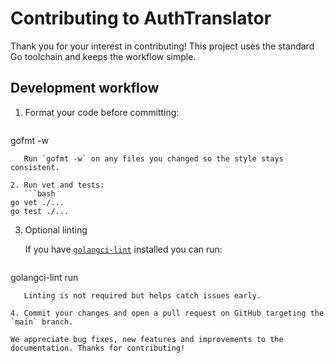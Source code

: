 # Contributing to AuthTranslator

Thank you for your interest in contributing! This project uses the standard Go toolchain and keeps the workflow simple.

## Development workflow

1. Format your code before committing:
   ```bash
gofmt -w <files>
```
   Run `gofmt -w` on any files you changed so the style stays consistent.

2. Run vet and tests:
   ```bash
go vet ./...
go test ./...
```

3. Optional linting

   If you have [`golangci-lint`](https://github.com/golangci/golangci-lint) installed you can run:
   ```bash
golangci-lint run
```
   Linting is not required but helps catch issues early.

4. Commit your changes and open a pull request on GitHub targeting the `main` branch.

We appreciate bug fixes, new features and improvements to the documentation. Thanks for contributing!
